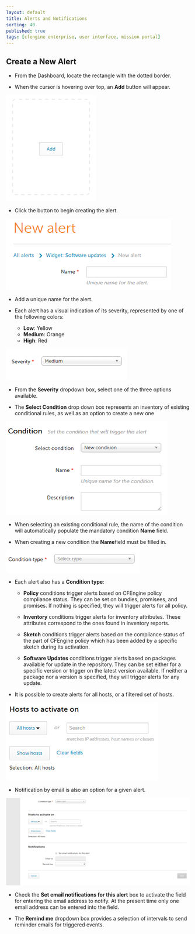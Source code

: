 ```yaml
---
layout: default
title: Alerts and Notifications
sorting: 40
published: true
tags: [cfengine enterprise, user interface, mission portal]
---
```


## Create a New Alert ##

* From the Dashboard, locate the rectangle with the dotted border. 

* When the cursor is hovering over top, an **Add** button will appear. 


![New Alerts](Alerts.new.png)

* Click the button to begin creating the alert.


![New Alerts Name](Alerts.top.name.png)

* Add a unique name for the alert.

* Each alert has a visual indication of its severity, represented by one of the following colors:
	* **Low**: Yellow
	* **Medium**: Orange
	* **High**: Red
	

![New Alerts Severity](Alerts.top.severity.png)

* From the **Severity** dropdown box, select one of the three options available.
	
* The **Select Condition** drop down box represents an inventory of existing conditional rules, as well as an option to create a new one	


![New Alerts Condition](Alerts.top.condition.png)

* When selecting an existing conditional rule, the name of the condition will automatically populate the mandatory condition **Name** field.

* When creating a new condition the **Name**field must be filled in.


![New Alerts Condition Type](Alerts.bottom.condition.type.png)

* Each alert also has a **Condition type**:
	* **Policy** conditions trigger alerts based on CFEngine policy compliance status. They can be set on bundles, promisees, and promises. If nothing is specified, they will trigger alerts for all policy.

	* **Inventory** conditions trigger alerts for inventory attributes. These attributes correspond to the ones found in inventory reports. 

	* **Sketch** conditions trigger alerts based on the compliance status of the part of CFEngine policy which has been added by a specific sketch during its activation.

	* **Software Updates** conditions trigger alerts based on packages available for update in the repository. They can be set either for a specific version or trigger on the latest version available. If neither a package nor a version is specified, they will trigger alerts for any update.

* It is possible to create alerts for all hosts, or a filtered set of hosts.
	

![New Alerts Hosts](Alerts.bottom.hosts.png)

* Notification by email is also an option for a given alert.


![New Alerts Notifications](Alerts.bottom.notifications.png)

* Check the **Set email notifications for this alert** box to activate the field for entering the email address to notify. At the present time only one email address can be entered into the field.

* The **Remind me** dropdown box provides a selection of intervals to send reminder emails for triggered events.
